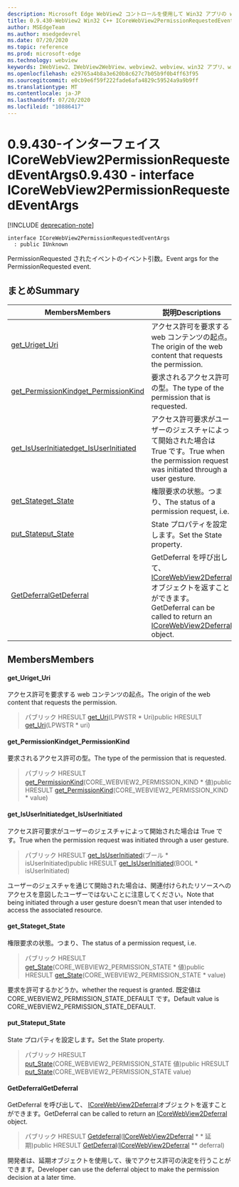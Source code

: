 ```yaml
---
description: Microsoft Edge WebView2 コントロールを使用して Win32 アプリの web コンテンツをホストする
title: 0.9.430-WebView2 Win32 C++ ICoreWebView2PermissionRequestedEventArgs
author: MSEdgeTeam
ms.author: msedgedevrel
ms.date: 07/20/2020
ms.topic: reference
ms.prod: microsoft-edge
ms.technology: webview
keywords: IWebView2、IWebView2WebView、webview2、webview、win32 アプリ、win32、edge、ICoreWebView2、ICoreWebView2Host、browser control、edge html
ms.openlocfilehash: e29765a4b8a3e620b8c627c7b05b9f0b4ff63f95
ms.sourcegitcommit: e0cb9e6f59f222fade6afa4829c59524a9a9b9ff
ms.translationtype: MT
ms.contentlocale: ja-JP
ms.lasthandoff: 07/20/2020
ms.locfileid: "10886417"
---
```

# <span data-ttu-id="e526c-104">0.9.430-インターフェイス ICoreWebView2PermissionRequestedEventArgs</span><span class="sxs-lookup"><span data-stu-id="e526c-104">0.9.430 - interface ICoreWebView2PermissionRequestedEventArgs</span></span> 

[!INCLUDE [deprecation-note](../../includes/deprecation-note.md)]

```
interface ICoreWebView2PermissionRequestedEventArgs
  : public IUnknown
```

<span data-ttu-id="e526c-105">PermissionRequested されたイベントのイベント引数。</span><span class="sxs-lookup"><span data-stu-id="e526c-105">Event args for the PermissionRequested event.</span></span>

## <span data-ttu-id="e526c-106">まとめ</span><span class="sxs-lookup"><span data-stu-id="e526c-106">Summary</span></span>

 <span data-ttu-id="e526c-107">Members</span><span class="sxs-lookup"><span data-stu-id="e526c-107">Members</span></span>                        | <span data-ttu-id="e526c-108">説明</span><span class="sxs-lookup"><span data-stu-id="e526c-108">Descriptions</span></span>
--------------------------------|---------------------------------------------
[<span data-ttu-id="e526c-109">get_Uri</span><span class="sxs-lookup"><span data-stu-id="e526c-109">get_Uri</span></span>](#get_uri) | <span data-ttu-id="e526c-110">アクセス許可を要求する web コンテンツの起点。</span><span class="sxs-lookup"><span data-stu-id="e526c-110">The origin of the web content that requests the permission.</span></span>
[<span data-ttu-id="e526c-111">get_PermissionKind</span><span class="sxs-lookup"><span data-stu-id="e526c-111">get_PermissionKind</span></span>](#get_permissionkind) | <span data-ttu-id="e526c-112">要求されるアクセス許可の型。</span><span class="sxs-lookup"><span data-stu-id="e526c-112">The type of the permission that is requested.</span></span>
[<span data-ttu-id="e526c-113">get_IsUserInitiated</span><span class="sxs-lookup"><span data-stu-id="e526c-113">get_IsUserInitiated</span></span>](#get_isuserinitiated) | <span data-ttu-id="e526c-114">アクセス許可要求がユーザーのジェスチャによって開始された場合は True です。</span><span class="sxs-lookup"><span data-stu-id="e526c-114">True when the permission request was initiated through a user gesture.</span></span>
[<span data-ttu-id="e526c-115">get_State</span><span class="sxs-lookup"><span data-stu-id="e526c-115">get_State</span></span>](#get_state) | <span data-ttu-id="e526c-116">権限要求の状態。つまり、</span><span class="sxs-lookup"><span data-stu-id="e526c-116">The status of a permission request, i.e.</span></span>
[<span data-ttu-id="e526c-117">put_State</span><span class="sxs-lookup"><span data-stu-id="e526c-117">put_State</span></span>](#put_state) | <span data-ttu-id="e526c-118">State プロパティを設定します。</span><span class="sxs-lookup"><span data-stu-id="e526c-118">Set the State property.</span></span>
[<span data-ttu-id="e526c-119">GetDeferral</span><span class="sxs-lookup"><span data-stu-id="e526c-119">GetDeferral</span></span>](#getdeferral) | <span data-ttu-id="e526c-120">GetDeferral を呼び出して、 [ICoreWebView2Deferral](ICoreWebView2Deferral.md)オブジェクトを返すことができます。</span><span class="sxs-lookup"><span data-stu-id="e526c-120">GetDeferral can be called to return an [ICoreWebView2Deferral](ICoreWebView2Deferral.md) object.</span></span>

## <span data-ttu-id="e526c-121">Members</span><span class="sxs-lookup"><span data-stu-id="e526c-121">Members</span></span>

#### <span data-ttu-id="e526c-122">get_Uri</span><span class="sxs-lookup"><span data-stu-id="e526c-122">get_Uri</span></span> 

<span data-ttu-id="e526c-123">アクセス許可を要求する web コンテンツの起点。</span><span class="sxs-lookup"><span data-stu-id="e526c-123">The origin of the web content that requests the permission.</span></span>

> <span data-ttu-id="e526c-124">パブリック HRESULT [get_Uri](#get_uri)(LPWSTR \* Uri)</span><span class="sxs-lookup"><span data-stu-id="e526c-124">public HRESULT [get_Uri](#get_uri)(LPWSTR \* uri)</span></span>

#### <span data-ttu-id="e526c-125">get_PermissionKind</span><span class="sxs-lookup"><span data-stu-id="e526c-125">get_PermissionKind</span></span> 

<span data-ttu-id="e526c-126">要求されるアクセス許可の型。</span><span class="sxs-lookup"><span data-stu-id="e526c-126">The type of the permission that is requested.</span></span>

> <span data-ttu-id="e526c-127">パブリック HRESULT [get_PermissionKind](#get_permissionkind)(CORE_WEBVIEW2_PERMISSION_KIND \* 値)</span><span class="sxs-lookup"><span data-stu-id="e526c-127">public HRESULT [get_PermissionKind](#get_permissionkind)(CORE_WEBVIEW2_PERMISSION_KIND \* value)</span></span>

#### <span data-ttu-id="e526c-128">get_IsUserInitiated</span><span class="sxs-lookup"><span data-stu-id="e526c-128">get_IsUserInitiated</span></span> 

<span data-ttu-id="e526c-129">アクセス許可要求がユーザーのジェスチャによって開始された場合は True です。</span><span class="sxs-lookup"><span data-stu-id="e526c-129">True when the permission request was initiated through a user gesture.</span></span>

> <span data-ttu-id="e526c-130">パブリック HRESULT [get_IsUserInitiated](#get_isuserinitiated)(ブール \* isUserInitiated)</span><span class="sxs-lookup"><span data-stu-id="e526c-130">public HRESULT [get_IsUserInitiated](#get_isuserinitiated)(BOOL \* isUserInitiated)</span></span>

<span data-ttu-id="e526c-131">ユーザーのジェスチャを通じて開始された場合は、関連付けられたリソースへのアクセスを意図したユーザーではないことに注意してください。</span><span class="sxs-lookup"><span data-stu-id="e526c-131">Note that being initiated through a user gesture doesn't mean that user intended to access the associated resource.</span></span>

#### <span data-ttu-id="e526c-132">get_State</span><span class="sxs-lookup"><span data-stu-id="e526c-132">get_State</span></span> 

<span data-ttu-id="e526c-133">権限要求の状態。つまり、</span><span class="sxs-lookup"><span data-stu-id="e526c-133">The status of a permission request, i.e.</span></span>

> <span data-ttu-id="e526c-134">パブリック HRESULT [get_State](#get_state)(CORE_WEBVIEW2_PERMISSION_STATE \* 値)</span><span class="sxs-lookup"><span data-stu-id="e526c-134">public HRESULT [get_State](#get_state)(CORE_WEBVIEW2_PERMISSION_STATE \* value)</span></span>

<span data-ttu-id="e526c-135">要求を許可するかどうか。</span><span class="sxs-lookup"><span data-stu-id="e526c-135">whether the request is granted.</span></span> <span data-ttu-id="e526c-136">既定値は CORE_WEBVIEW2_PERMISSION_STATE_DEFAULT です。</span><span class="sxs-lookup"><span data-stu-id="e526c-136">Default value is CORE_WEBVIEW2_PERMISSION_STATE_DEFAULT.</span></span>

#### <span data-ttu-id="e526c-137">put_State</span><span class="sxs-lookup"><span data-stu-id="e526c-137">put_State</span></span> 

<span data-ttu-id="e526c-138">State プロパティを設定します。</span><span class="sxs-lookup"><span data-stu-id="e526c-138">Set the State property.</span></span>

> <span data-ttu-id="e526c-139">パブリック HRESULT [put_State](#put_state)(CORE_WEBVIEW2_PERMISSION_STATE 値)</span><span class="sxs-lookup"><span data-stu-id="e526c-139">public HRESULT [put_State](#put_state)(CORE_WEBVIEW2_PERMISSION_STATE value)</span></span>

#### <span data-ttu-id="e526c-140">GetDeferral</span><span class="sxs-lookup"><span data-stu-id="e526c-140">GetDeferral</span></span> 

<span data-ttu-id="e526c-141">GetDeferral を呼び出して、 [ICoreWebView2Deferral](ICoreWebView2Deferral.md)オブジェクトを返すことができます。</span><span class="sxs-lookup"><span data-stu-id="e526c-141">GetDeferral can be called to return an [ICoreWebView2Deferral](ICoreWebView2Deferral.md) object.</span></span>

> <span data-ttu-id="e526c-142">パブリック HRESULT [Getdeferral](#getdeferral)([ICoreWebView2Deferral](ICoreWebView2Deferral.md) \* \* 延期)</span><span class="sxs-lookup"><span data-stu-id="e526c-142">public HRESULT [GetDeferral](#getdeferral)([ICoreWebView2Deferral](ICoreWebView2Deferral.md) \*\* deferral)</span></span>

<span data-ttu-id="e526c-143">開発者は、延期オブジェクトを使用して、後でアクセス許可の決定を行うことができます。</span><span class="sxs-lookup"><span data-stu-id="e526c-143">Developer can use the deferral object to make the permission decision at a later time.</span></span>

